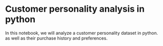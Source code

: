 # Customer personality analysis in python
In this notebook, we will analyze a customer personality dataset in python. as well as their purchase history and preferences.
